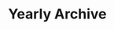 ---
layout: yearly
title: Yearly Archive
description: >
    Posts by Year
permalink: archive-yearly
---